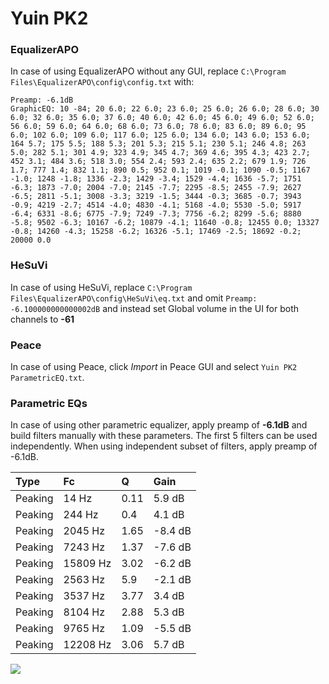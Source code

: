 # Yuin PK2

### EqualizerAPO
In case of using EqualizerAPO without any GUI, replace `C:\Program Files\EqualizerAPO\config\config.txt`
with:
```
Preamp: -6.1dB
GraphicEQ: 10 -84; 20 6.0; 22 6.0; 23 6.0; 25 6.0; 26 6.0; 28 6.0; 30 6.0; 32 6.0; 35 6.0; 37 6.0; 40 6.0; 42 6.0; 45 6.0; 49 6.0; 52 6.0; 56 6.0; 59 6.0; 64 6.0; 68 6.0; 73 6.0; 78 6.0; 83 6.0; 89 6.0; 95 6.0; 102 6.0; 109 6.0; 117 6.0; 125 6.0; 134 6.0; 143 6.0; 153 6.0; 164 5.7; 175 5.5; 188 5.3; 201 5.3; 215 5.1; 230 5.1; 246 4.8; 263 5.0; 282 5.1; 301 4.9; 323 4.9; 345 4.7; 369 4.6; 395 4.3; 423 2.7; 452 3.1; 484 3.6; 518 3.0; 554 2.4; 593 2.4; 635 2.2; 679 1.9; 726 1.7; 777 1.4; 832 1.1; 890 0.5; 952 0.1; 1019 -0.1; 1090 -0.5; 1167 -1.0; 1248 -1.8; 1336 -2.3; 1429 -3.4; 1529 -4.4; 1636 -5.7; 1751 -6.3; 1873 -7.0; 2004 -7.0; 2145 -7.7; 2295 -8.5; 2455 -7.9; 2627 -6.5; 2811 -5.1; 3008 -3.3; 3219 -1.5; 3444 -0.3; 3685 -0.7; 3943 -0.9; 4219 -2.7; 4514 -4.0; 4830 -4.1; 5168 -4.0; 5530 -5.0; 5917 -6.4; 6331 -8.6; 6775 -7.9; 7249 -7.3; 7756 -6.2; 8299 -5.6; 8880 -5.8; 9502 -6.3; 10167 -6.2; 10879 -4.1; 11640 -0.8; 12455 0.0; 13327 -0.8; 14260 -4.3; 15258 -6.2; 16326 -5.1; 17469 -2.5; 18692 -0.2; 20000 0.0
```

### HeSuVi
In case of using HeSuVi, replace `C:\Program Files\EqualizerAPO\config\HeSuVi\eq.txt` and omit `Preamp:
-6.100000000000002dB` and instead set Global volume in the UI for both channels to **-61**

### Peace
In case of using Peace, click *Import* in Peace GUI and select `Yuin PK2 ParametricEQ.txt`.

### Parametric EQs
In case of using other parametric equalizer, apply preamp of **-6.1dB** and build filters manually
with these parameters. The first 5 filters can be used independently.
When using independent subset of filters, apply preamp of -6.1dB.

| Type    | Fc       |    Q | Gain    |
|:--------|:---------|:-----|:--------|
| Peaking | 14 Hz    | 0.11 | 5.9 dB  |
| Peaking | 244 Hz   | 0.4  | 4.1 dB  |
| Peaking | 2045 Hz  | 1.65 | -8.4 dB |
| Peaking | 7243 Hz  | 1.37 | -7.6 dB |
| Peaking | 15809 Hz | 3.02 | -6.2 dB |
| Peaking | 2563 Hz  | 5.9  | -2.1 dB |
| Peaking | 3537 Hz  | 3.77 | 3.4 dB  |
| Peaking | 8104 Hz  | 2.88 | 5.3 dB  |
| Peaking | 9765 Hz  | 1.09 | -5.5 dB |
| Peaking | 12208 Hz | 3.06 | 5.7 dB  |

![](https://raw.githubusercontent.com/jaakkopasanen/AutoEq/master/results/innerfidelity/sbaf-serious/Yuin%20PK2/Yuin%20PK2.png)